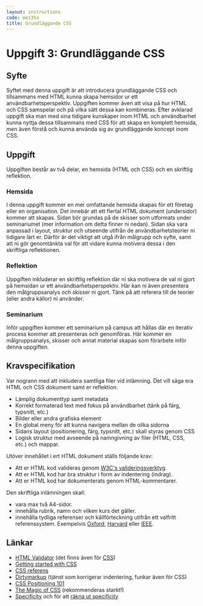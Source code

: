 ```yaml
---
layout: instructions
code: me135a
title: Grundläggande CSS
---
```


# Uppgift 3: Grundläggande CSS

## Syfte

Syftet med denna uppgift är att introducera grundläggande CSS och tillsammans med HTML kunna skapa hemsidor ur ett användbarhetsperspektiv. Uppgiften kommer även att visa på hur HTML och CSS samspelar och på vilka sätt dessa kan kombineras. Efter avklarad uppgift ska man med sina tidigare kunskaper inom HTML och användbarhet kunna nyttja dessa tillsammans med CSS för att skapa en komplett hemsida, men även förstå och kunna använda sig av grundläggande koncept inom CSS.

## Uppgift

Uppgiften består av två delar, en hemsida (HTML och CSS) och en skriftlig reflektion.

### Hemsida

I denna uppgift kommer en mer omfattande hemsida skapas för ett företag eller en organisation. Det innebär att ett flertal HTML dokument (undersidor) kommer att skapas. Sidan bör grundas på de skisser som utformats under seminariumet (mer information om detta finner ni nedan). Sidan ska vara anpassad i layout, struktur och utseende utifrån de användbarhetsteorier ni tidigare lärt er. Därför är det viktigt att utgå ifrån målgrupp och syfte, samt att ni gör genomtänkta val för att vidare kunna motivera dessa i den skriftliga reflektionen.

### Reflektion

Uppgiften inkluderar en skriftlig reflektion där ni ska motivera de val ni gjort på hemsidan ur ett användbarhetsperspektiv. Här kan ni även presentera den målgruppsanalys och skisser ni gjort. Tänk på att referera till de teorier (eller andra källor) ni använder.

### Seminarium

Inför uppgiften kommer ett seminarium på campus att hållas där en iterativ process kommer att presenteras och genomföras. Här kommer en målgruppsanalys, skisser och annat material skapas som förarbete inför denna uppgiften.

## Kravspecifikation

Var nogrann med att inkludera samtliga filer vid inlämning. Det vill säga era HTML och CSS dokument samt er reflektion.

* Lämplig dokumenttyp samt metadata
* Korrekt formaterad text med fokus på användbarhet (tänk på färg, typsnitt, etc.)
* Bilder eller andra grafiska element
* En global meny för att kunna navigera mellan de olika sidorna
* Sidans layout (positionering, färg, typsnitt, etc.) skall styras genom CSS
* Logisk struktur med avseende på namngivning av filer (HTML, CSS, etc.) och mappar.

Utöver innehållet i ert HTML dokument ställs följande krav:

* Att er HTML kod valideras genom [W3C's valideringsverktyg][validator].
* Att er HTML kod har bra struktur i form av indentering (indrag).
* Att er HTML kod har dokumenterats genom HTML-kommentarer.

Den skriftliga inlämningen skall:

* vara max två A4-sidor.
* innehålla rubrik, namn och vilken kurs det gäller.
* innehålla tydliga referenser och källförteckning utifrån ett valfritt referenssystem. Exempelvis [Oxford][oxford], [Harvard][harvard] eller [IEEE][ieee].

## Länkar

* [HTML Validator][validator] (det finns även för [CSS][css validator])
* [Getting started with CSS][getting started]
* [CSS referens][css ref]
* [Dirtymarkup][dirtymarkup] (tjänst som korrigerar indentering, funkar även för CSS)
* [CSS Positioning 101][a list apart]
* [The Magic of CSS][magic of css] (rekommenderas starkt!)
* [Specificity][specificity] och för att [räkna ut specificity][specificity calculator]

[css validator]: http://jigsaw.w3.org/css-validator/
[css ref]: https://developer.mozilla.org/en-US/docs/Web/CSS/Reference
[getting started]: https://developer.mozilla.org/en-US/docs/Web/Guide/CSS/Getting_started
[validator]: http://validator.w3.org
[dirtymarkup]: http://www.dirtymarkup.com/
[ieee]: http://www.ieee.org/documents/ieeecitationref.pdf
[oxford]: http://www.ub.umu.se/skriva/skriva-referenser/referenser-oxford
[harvard]: http://www.ub.umu.se/skriva/skriva-referenser/referenser-harvard
[specificity]: https://developer.mozilla.org/en-US/docs/Web/CSS/Specificity
[specificity calculator]: http://specificity.keegan.st/
[a list apart]: http://alistapart.com/article/css-positioning-101/
[magic of css]: http://adamschwartz.co/magic-of-css/
